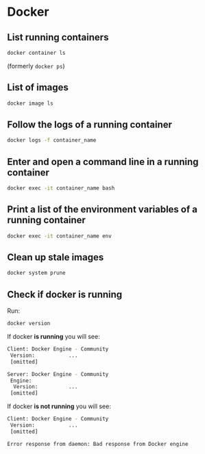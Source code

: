 # Docker

## List running containers

```bash
docker container ls
```
(formerly `docker ps`)

## List of images

```bash
docker image ls
```

## Follow the logs of a running container

```bash
docker logs -f container_name
```

## Enter and open a command line in a running container

```bash
docker exec -it container_name bash
```

## Print a list of the environment variables of a running container

```bash
docker exec -it container_name env
```

## Clean up stale images

```bash
docker system prune
```

## Check if docker is running

Run:
```bash
docker version
```
If docker **is running** you will see:
```bash
Client: Docker Engine - Community
 Version:           ...
 [omitted]

Server: Docker Engine - Community
 Engine:
  Version:          ...
 [omitted]
```
If docker **is not running** you will see:
```bash
Client: Docker Engine - Community
 Version:           ...
 [omitted]

Error response from daemon: Bad response from Docker engine
```